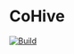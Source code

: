 # CoHive

[![Build](https://github.com/apolyeti/cohive/actions/workflows/build.yml/badge.svg?branch=master)](https://github.com/apolyeti/cohive/actions/workflows/build.yml)

